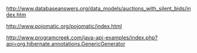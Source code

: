 
http://www.databaseanswers.org/data_models/auctions_with_silent_bids/index.htm

http://www.pojomatic.org/pojomatic/index.html

http://www.programcreek.com/java-api-examples/index.php?api=org.hibernate.annotations.GenericGenerator
